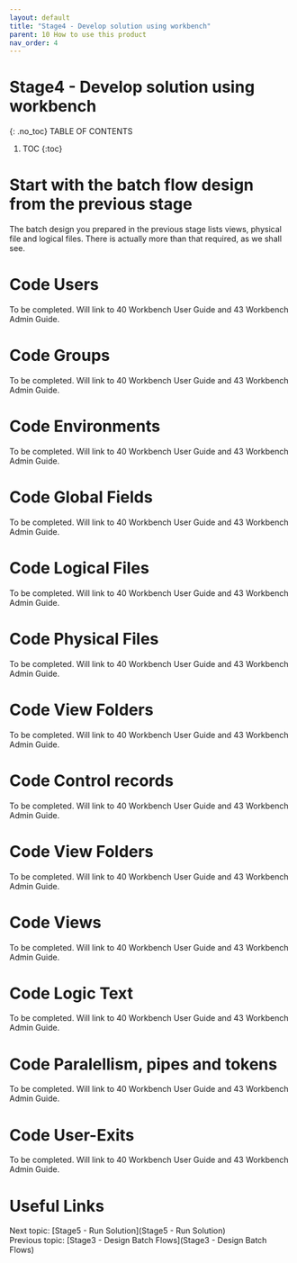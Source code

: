 ```yaml
---
layout: default
title: "Stage4 - Develop solution using workbench"
parent: 10 How to use this product
nav_order: 4
---
```


# Stage4 - Develop solution using workbench
{: .no_toc}
TABLE OF CONTENTS 
1. TOC
{:toc}  

# Start with the batch flow design from the previous stage

The batch design you prepared in the previous stage lists views, physical file and logical files.  There is actually more than that required, as we shall see.

# Code Users
To be completed.  Will link to 40 Workbench User Guide and 43 Workbench Admin Guide.

# Code Groups
To be completed.  Will link to 40 Workbench User Guide and 43 Workbench Admin Guide.

# Code Environments
To be completed.  Will link to 40 Workbench User Guide and 43 Workbench Admin Guide.

# Code Global Fields
To be completed.  Will link to 40 Workbench User Guide and 43 Workbench Admin Guide.

# Code Logical Files
To be completed.  Will link to 40 Workbench User Guide and 43 Workbench Admin Guide.

# Code Physical Files
To be completed.  Will link to 40 Workbench User Guide and 43 Workbench Admin Guide.

# Code View Folders
To be completed.  Will link to 40 Workbench User Guide and 43 Workbench Admin Guide.

# Code Control records
To be completed.  Will link to 40 Workbench User Guide and 43 Workbench Admin Guide.

# Code View Folders
To be completed.  Will link to 40 Workbench User Guide and 43 Workbench Admin Guide.

# Code Views
To be completed.  Will link to 40 Workbench User Guide and 43 Workbench Admin Guide.

# Code Logic Text
To be completed.  Will link to 40 Workbench User Guide and 43 Workbench Admin Guide.

# Code Paralellism, pipes and tokens
To be completed.  Will link to 40 Workbench User Guide and 43 Workbench Admin Guide.

# Code User-Exits
To be completed.  Will link to 40 Workbench User Guide and 43 Workbench Admin Guide.

# Useful Links
Next topic: [Stage5 - Run Solution](Stage5 - Run Solution)  
Previous topic: [Stage3 - Design Batch Flows](Stage3 - Design Batch Flows)  

